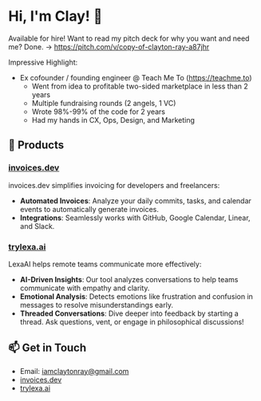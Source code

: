 # Hi, I'm Clay! 👋

Available for hire! Want to read my pitch deck for why you want and need me? Done.
-> https://pitch.com/v/copy-of-clayton-ray-a87jhr

Impressive Highlight:
- Ex cofounder / founding engineer @ Teach Me To (https://teachme.to)
  - Went from idea to profitable two-sided marketplace in less than 2 years
  - Multiple fundraising rounds (2 angels, 1 VC)
  - Wrote 98%-99% of the code for 2 years
  - Had my hands in CX, Ops, Design, and Marketing

## 🚀 Products

### [invoices.dev](https://invoices.dev)
invoices.dev simplifies invoicing for developers and freelancers:
- **Automated Invoices**: Analyze your daily commits, tasks, and calendar events to automatically generate invoices.
- **Integrations**: Seamlessly works with GitHub, Google Calendar, Linear, and Slack.

### [trylexa.ai](https://trylexa.ai/)
LexaAI helps remote teams communicate more effectively:
- **AI-Driven Insights**: Our tool analyzes conversations to help teams communicate with empathy and clarity.
- **Emotional Analysis**: Detects emotions like frustration and confusion in messages to resolve misunderstandings early.
- **Threaded Conversations**: Dive deeper into feedback by starting a thread. Ask questions, vent, or engage in philosophical discussions!

## 📫 Get in Touch
- Email: iamclaytonray@gmail.com
- [invoices.dev](https://invoices.dev)
- [trylexa.ai](https://trylexa.ai)
